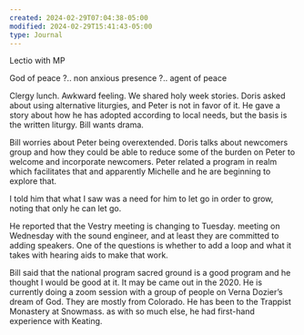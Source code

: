 ```yaml
---
created: 2024-02-29T07:04:38-05:00
modified: 2024-02-29T15:41:43-05:00
type: Journal
---
```


Lectio with MP

God of peace ?.. non anxious presence ?.. agent of peace

Clergy lunch. Awkward feeling. We shared holy week stories. Doris asked about using alternative liturgies, and Peter is not in favor of it. He gave a story about how he has adopted according to local needs, but the basis is the written liturgy. Bill wants drama.

Bill worries about Peter being overextended. Doris talks about newcomers group and how they could be able to reduce some of the burden on Peter to welcome and incorporate newcomers. Peter related a program in realm which facilitates that and apparently Michelle and he are beginning to explore that.

I told him that what I saw was a need for him to let go in order to grow, noting that only he can let go.

He reported that the Vestry meeting is changing to Tuesday. meeting on Wednesday with the sound engineer, and at least they are committed to adding speakers. One of the questions is whether to add a loop and what it takes with hearing aids to make that work.

Bill said that the national program sacred ground is a good program and he thought I would be good at it. It may be came out in the 2020. He is currently doing a zoom session with a group of people on Verna Dozier’s dream of God. They are mostly from Colorado. He has been to the Trappist Monastery at Snowmass. as with so much else, he had first-hand experience with Keating.
